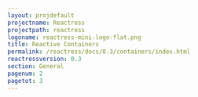 ```yaml
---
layout: projdefault
projectname: Reactress
projectpath: reactress
logoname: reactress-mini-logo-flat.png
title: Reactive Containers
permalink: /reactress/docs/0.3/containers/index.html
reactressversion: 0.3
section: General
pagenum: 2
pagetot: 3
---
```

